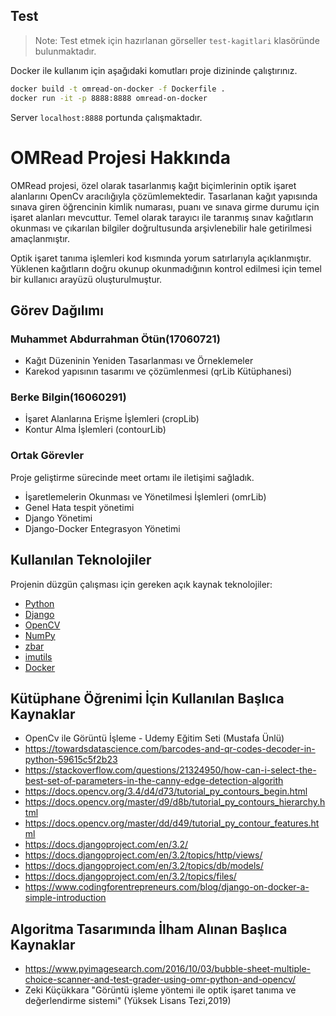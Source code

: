 ## Test
> Note:  Test etmek için hazırlanan görseller `test-kagitlari` klasöründe bulunmaktadır.

Docker ile kullanım için aşağıdaki komutları proje dizininde çalıştırınız.


```sh
docker build -t omread-on-docker -f Dockerfile .
docker run -it -p 8888:8888 omread-on-docker
```

Server `localhost:8888` portunda çalışmaktadır.


# OMRead Projesi Hakkında
OMRead projesi, özel olarak tasarlanmış kağıt biçimlerinin optik işaret alanlarını OpenCv aracılığıyla çözümlemektedir.
Tasarlanan kağıt yapısında sınava giren öğrencinin kimlik numarası, puanı ve sınava girme durumu için işaret alanları mevcuttur.
Temel olarak tarayıcı ile taranmış sınav kağıtların okunması ve çıkarılan bilgiler doğrultusunda arşivlenebilir hale getirilmesi amaçlanmıştır.

Optik işaret tanıma işlemleri kod kısmında yorum satırlarıyla açıklanmıştır.
Yüklenen kağıtların doğru okunup okunmadığının kontrol edilmesi için temel bir kullanıcı arayüzü oluşturulmuştur.
## Görev Dağılımı
### Muhammet Abdurrahman Ötün(17060721)
- Kağıt Düzeninin Yeniden Tasarlanması ve Örneklemeler
- Karekod yapısının tasarımı ve çözümlenmesi (qrLib Kütüphanesi)
### Berke Bilgin(16060291)
- İşaret Alanlarına Erişme İşlemleri (cropLib)
- Kontur Alma İşlemleri (contourLib)
### Ortak Görevler
Proje geliştirme sürecinde meet ortamı ile iletişimi sağladık.
- İşaretlemelerin Okunması ve Yönetilmesi İşlemleri (omrLib)
- Genel Hata tespit yönetimi
- Django Yönetimi
- Django-Docker Entegrasyon Yönetimi

## Kullanılan Teknolojiler

Projenin düzgün çalışması için gereken açık kaynak teknolojiler:

- [Python]
- [Django]
- [OpenCV]
- [NumPy]
- [zbar]
- [imutils]
- [Docker]

[//]: # (These are reference links used in the body of this note and get stripped out when the markdown processor does its job. There is no need to format nicely because it shouldn't be seen. Thanks SO - http://stackoverflow.com/questions/4823468/store-comments-in-markdown-syntax)

   [Python]: <https://www.python.org>
   [Django]: <https://www.djangoproject.com/>
   [OpenCV]: <https://opencv.org/>
   [NumPy]: <https://numpy.org/>
   [zbar]: <http://zbar.sourceforge.net/>
   [imutils]: <https://github.com/jrosebr1/imutils>
   [Docker]: <https://www.docker.com/>

## Kütüphane Öğrenimi İçin Kullanılan Başlıca Kaynaklar
- OpenCv ile Görüntü İşleme - Udemy Eğitim Seti (Mustafa Ünlü)
- https://towardsdatascience.com/barcodes-and-qr-codes-decoder-in-python-59615c5f2b23
- https://stackoverflow.com/questions/21324950/how-can-i-select-the-best-set-of-parameters-in-the-canny-edge-detection-algorith
- https://docs.opencv.org/3.4/d4/d73/tutorial_py_contours_begin.html
- https://docs.opencv.org/master/d9/d8b/tutorial_py_contours_hierarchy.html
- https://docs.opencv.org/master/dd/d49/tutorial_py_contour_features.html
- https://docs.djangoproject.com/en/3.2/
- https://docs.djangoproject.com/en/3.2/topics/http/views/
- https://docs.djangoproject.com/en/3.2/topics/db/models/
- https://docs.djangoproject.com/en/3.2/topics/files/
- https://www.codingforentrepreneurs.com/blog/django-on-docker-a-simple-introduction
## Algoritma Tasarımında İlham Alınan Başlıca Kaynaklar
- https://www.pyimagesearch.com/2016/10/03/bubble-sheet-multiple-choice-scanner-and-test-grader-using-omr-python-and-opencv/
- Zeki Küçükkara "Görüntü işleme yöntemi ile optik işaret tanıma ve değerlendirme sistemi" (Yüksek Lisans Tezi,2019)

